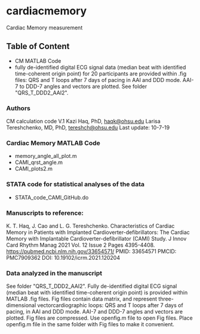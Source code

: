 # cardiacmemory
Cardiac Memory measurement

## Table of Content
  - CM MATLAB Code
  - fully de-identified digital ECG signal data (median beat with identified time-coherent origin point) for 20 participants are provided within .fig files: QRS and T loops after 7 days of pacing in AAI and DDD mode. AAI-7 to DDD-7 angles and vectors are plotted. See folder "QRS_T_DDD2_AAI2". 
  
### Authors
CM calculation code V.1
Kazi Haq, PhD, <haqk@ohsu.edu>
Larisa Tereshchenko, MD, PhD, <tereshch@ohsu.edu>
Last update: 10-7-19
  

### Cardiac Memory MATLAB Code
- memory_angle_all_plot.m     
- CAMI_qrst_angle.m    
- CAMI_plots2.m

### STATA code for statistical analyses of the data
- STATA_code_CAMI_GitHub.do

### Manuscripts to reference:
K. T. Haq, J. Cao and L. G. Tereshchenko. Characteristics of Cardiac Memory in Patients with Implanted Cardioverter-defibrillators: The Cardiac Memory with Implantable Cardioverter-defibrillator (CAMI) Study. J Innov Card Rhythm Manag 2021 Vol. 12 Issue 2 Pages 4395-4408. https://pubmed.ncbi.nlm.nih.gov/33654571/ PMID: 33654571 PMCID: PMC7909362 DOI: 10.19102/icrm.2021.120204


### Data analyzed in the manuscript
See folder "QRS_T_DDD2_AAI2". Fully de-identified digital ECG signal (median beat with identified time-coherent origin point) is provided within MATLAB .fig files. Fig files contain data matrix, and represent three-dimensional vectorcardiographic loops: QRS and T loops after 7 days of pacing, in AAI and DDD mode. AAI-7 and DDD-7 angles and vectors are plotted. Fig files are compressed. Use openfig.m file to open Fig files. Place openfig.m file in the same folder with Fig files to make it convenient.
